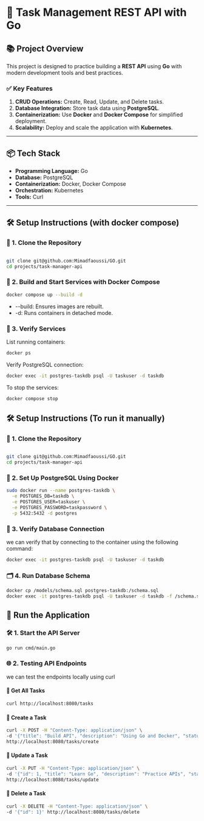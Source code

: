# 🚀 **Task Management REST API with Go**

## 📚 **Project Overview**

This project is designed to practice building a **REST API** using **Go** with modern development tools and best practices.

### ✅ **Key Features**
1. **CRUD Operations:** Create, Read, Update, and Delete tasks.  
2. **Database Integration:** Store task data using **PostgreSQL**.  
3. **Containerization:** Use **Docker** and **Docker Compose** for simplified deployment.  
4. **Scalability:** Deploy and scale the application with **Kubernetes**.  

---

## 📦 **Tech Stack**

- **Programming Language:** Go  
- **Database:** PostgreSQL  
- **Containerization:** Docker, Docker Compose  
- **Orchestration:** Kubernetes  
- **Tools:** Curl  

---


## 🛠️ **Setup Instructions (with docker compose)**

### 📑 1. Clone the Repository


```bash

git clone git@github.com:Mimadfaoussi/GO.git
cd projects/task-manager-api
```

### 🐳 2. Build and Start Services with Docker Compose

```bash
docker compose up --build -d
```
<ul>
<li> --build: Ensures images are rebuilt. </li>
<li> -d: Runs containers in detached mode. </li>
</ul>


### 🔌 3. Verify Services
List running containers:
```bash
docker ps
```

Verify PostgreSQL connection:
```bash
docker exec -it postgres-taskdb psql -U taskuser -d taskdb
```

To stop the services:

```bash
docker compose stop
```

## 🛠️ **Setup Instructions (To run it manually)**

### 📑 1. Clone the Repository


```bash

git clone git@github.com:Mimadfaoussi/GO.git
cd projects/task-manager-api
```

### 🐳 2. Set Up PostgreSQL Using Docker

```bash
sudo docker run --name postgres-taskdb \
  -e POSTGRES_DB=taskdb \
  -e POSTGRES_USER=taskuser \
  -e POSTGRES_PASSWORD=taskpassword \
  -p 5432:5432 -d postgres
```

### 🔌 3. Verify Database Connection 

we can verify that by connecting to the container using the following command:

```bash
docker exec -it postgres-taskdb psql -U taskuser -d taskdb
```

### 🗂️ 4. Run Database Schema 

```bash
docker cp /models/schema.sql postgres-taskdb:/schema.sql
docker exec -it postgres-taskdb psql -U taskuser -d taskdb -f /schema.sql
```


## 🚀 Run the Application

### 🛠️ 1. Start the API Server
```bash
go run cmd/main.go
```

### 🌐 2. Testing API Endpoints

we can test the endpoints locally using curl


#### 📌 Get All Tasks

```bash
curl http://localhost:8080/tasks
```


#### 📌 Create a Task

```bash
curl -X POST -H "Content-Type: application/json" \
-d '{"title": "Build API", "description": "Using Go and Docker", "status": "Pending"}' \
http://localhost:8080/tasks/create

```
#### 📌 Update a Task

```bash
curl -X PUT -H "Content-Type: application/json" \
-d '{"id": 1, "title": "Learn Go", "description": "Practice APIs", "status": "Done"}' \
http://localhost:8080/tasks/update
```

#### 📌 Delete a Task

```bash
curl -X DELETE -H "Content-Type: application/json" \
-d '{"id": 1}' http://localhost:8080/tasks/delete

```
